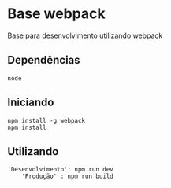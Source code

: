 # Base webpack
Base para desenvolvimento utilizando webpack

## Dependências
	node

## Iniciando
	npm install -g webpack
	npm install

## Utilizando
	'Desenvolvimento': npm run dev
        'Produção' : npm run build
